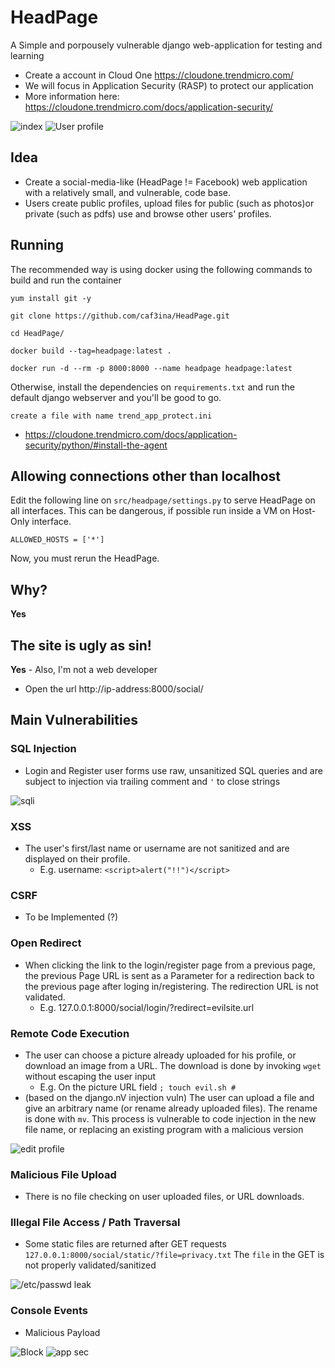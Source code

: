 # HeadPage

A Simple and porpousely vulnerable django web-application for testing and learning

* Create a account in Cloud One https://cloudone.trendmicro.com/
* We will focus in Application Security (RASP) to protect our application
* More information here: https://cloudone.trendmicro.com/docs/application-security/

![index](docs/index.png)
![User profile](docs/profile.png)

## Idea

* Create a social-media-like (HeadPage != Facebook) web application with a relatively small, and vulnerable, code base. 
* Users create public profiles, upload files for public (such as photos)or private (such as pdfs) use and browse other users' profiles.

## Running 
The recommended way is using docker using the following commands to build and run the container

`yum install git -y`

`git clone https://github.com/caf3ina/HeadPage.git`

`cd HeadPage/`

`docker build --tag=headpage:latest .`

`docker run -d --rm -p 8000:8000 --name headpage headpage:latest`

Otherwise, install the dependencies on `requirements.txt` and run the default django webserver and you'll be good to go.

`create a file with name trend_app_protect.ini`

* https://cloudone.trendmicro.com/docs/application-security/python/#install-the-agent

## Allowing connections other than localhost

Edit the following line on `src/headpage/settings.py` to serve HeadPage on all interfaces. This can be dangerous, if possible run inside a VM on Host-Only interface.

`ALLOWED_HOSTS = ['*']`

Now, you must rerun the HeadPage.

## Why?
**Yes**

## The site is ugly as sin!
**Yes** - Also, I'm not a web developer
* Open the url http://ip-address:8000/social/

## Main Vulnerabilities

### SQL Injection
* Login and Register user forms use raw, unsanitized SQL queries and are subject to injection via trailing comment and `'` to close strings

![sqli](docs/sqli.png)

### XSS
* The user's first/last name or username are not sanitized and are displayed on their profile.
    * E.g. username: `<script>alert("!!")</script>`

### CSRF
* To be Implemented (?)

### Open Redirect
* When clicking the link to the login/register page from a previous page, the previous Page URL is sent as a Parameter for a redirection back to the previous page after loging in/registering. The redirection URL is not validated.
    * E.g. 127.0.0.1:8000/social/login/?redirect=evilsite.url

### Remote Code Execution
* The user can choose a picture already uploaded for his profile, or download an image from a URL. The download is done by invoking `wget` without escaping the user input
    * E.g. On the picture URL field `; touch evil.sh #`
* (based on the django.nV injection vuln) The user can upload a file and give an arbitrary name (or rename already uploaded files). The rename is done with `mv`. This process is vulnerable to code injection in the new file name, or replacing an existing program with a malicious version

![edit profile](docs/edit_profile.png)

### Malicious File Upload
* There is no file checking on user uploaded files, or URL downloads.

### Illegal File Access / Path Traversal
* Some static files are returned after GET requests `127.0.0.1:8000/social/static/?file=privacy.txt` The `file` in the GET is not properly validated/sanitized

![/etc/passwd leak](docs/path_traversal.png)

### Console Events

* Malicious Payload

![Block](https://user-images.githubusercontent.com/46326549/92649532-90319580-f2c1-11ea-9081-27214e5afdeb.jpg)
![app sec](https://user-images.githubusercontent.com/46326549/92649758-e3a3e380-f2c1-11ea-8e37-d78dcc0c7c10.jpg)
